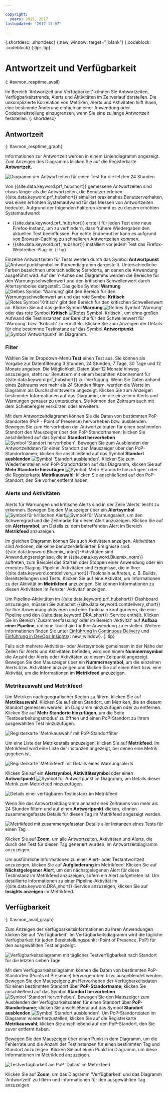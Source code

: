 ```yaml
---

copyright:
  years: 2015, 2017
lastupdated: "2017-11-07"

---
```


{:shortdesc: .shortdesc}
{:new_window: target="_blank"}
{:codeblock: .codeblock}
{:tip: .tip}

# Antwortzeit und Verfügbarkeit
{: #avmon_resptime_avail}

Im Bereich 'Antwortzeit und Verfügbarkeit' können Sie Antwortzeiten, Verfügbarkeitstrends, Alerts und Aktivitäten im Zeitverlauf darstellen. Die unkomplizierte Korrelation von Metriken, Alerts und Aktivitäten hilft Ihnen, eine bestimmte Änderung einfach an einer Anwendung oder Codebereitstellung einzugrenzen, wenn Sie eine zu lange Antwortzeit feststellen.
{: shortdesc}

## Antwortzeit
{: #avmon_resptime_graph}

Informationen zur Antwortzeit werden in einem Liniendiagramm angezeigt. Zum Anzeigen des Diagramms klicken Sie auf die Registerkarte **Antwortzeit**.

![Diagramm der Antwortzeiten für einen Test für die letzten 24 Stunden](images/avmon_rt_gr.jpg)

Von {{site.data.keyword.prf_hubshort}} gemessene Antwortzeiten sind etwas länger als die Antwortzeiten, die Benutzer erleben. {{site.data.keyword.prf_hubshort}} simuliert praxisnahes Benutzerverhalten, was einen erhöhten Systemaufwand für das Messen von Antwortzeiten bedeutet. Aufgrund der folgenden Faktoren kommt es zu diesem erhöhten Systemaufwand:
  - {{site.data.keyword.prf_hubshort}} erstellt für jeden Test eine neue Firefox-Instanz, um zu verhindern, dass frühere Wiedergaben den aktuellen Test beeinflussen. Für echte Endbenutzer kann es aufgrund von Browser-Caching zu schnelleren Antwortzeiten kommen.
  - {{site.data.keyword.prf_hubshort}} installiert vor jedem Test das Firefox-Webtreiber-Plug-in.
{: tip}

Einzelne Antwortzeiten für Tests werden durch das Symbol **Antwortpunkt** ![Antwortpunktsymbol](images/crcl_icn_white.jpg) im Kurvendiagramm dargestellt. Unterschiedliche Farben bezeichnen unterschiedliche Standorte, an denen die Anwendung ausgeführt wird. Auf der Y-Achse des Diagramms werden die Bereiche für den Warnungsschwellenwert und den kritischen Schwellenwert durch Altertsymbolee dargestellt. Das gelbe Symbol **Warnung** ![Gelbes Symbol 'Warnung'](images/alrt_icn_white_smll.jpg) gibt den Bereich für den Warnungsschwellenwert an und das rote Symbol **Kritisch** ![Rotes Symbol 'Kritisch'](images/wrng_icn_white_smll.jpg) gibt den Bereich für den kritischen Schwellenwert an. Klicken Sie auf das gelbe Symbol **Warnung** ![Gelbes Symbol 'Warnung'](images/alrt_icn_white_smll.jpg) oder das rote Symbol **Kritisch** ![Rotes Symbol 'Kritisch'](images/wrng_icn_white_smll.jpg), um ohne großen Aufwand die Testinstanzen der Bereiche für den Schwellenwert für 'Warnung' bzw. 'Kritisch' zu ermitteln. Klicken Sie zum Anzeigen der Details für eine bestimmte Testinstanz auf das Symbol **Antwortpunkt** ![Symbol 'Antwortpunkt'](images/crcl_icn_white.jpg) im Diagramm.

### Filter

Wählen Sie im Dropdown-Menü **Test** einen Test aus. Sie können als Vorgabe zur Datenfilterung 3 Stunden, 24 Stunden, 7 Tage, 30 Tage und 12 Monate angeben. Die Möglichkeit, Daten über 12 Monate hinweg anzuzeigen, steht nur Benutzern mit einem bezahlten Abonnement für {{site.data.keyword.prf_hubshort}} zur Verfügung. Wenn Sie Daten anhand eines Zeitraums von mehr als 24 Stunden filtern, werden die Werte im Diagramm als Durchschnittswerte angezeigt. Klicken Sie zum Anzeigen bestimmter Informationen auf das Diagramm, um die einzelnen Alerts und Warnungen genauer zu untersuchen. Sie können den Zeitraum auch mit dem Schieberegler verkürzen oder erweitern.

Mit dem Antwortzeitdiagramm können Sie die Daten von bestimmten PoP-Standorten (PoP - Point of Presence) hervorheben bzw. ausblenden. Bewegen Sie zum Hervorheben der Antwortzeitdaten für einen bestimmten Standort den Mauszeiger über den PoP-Standortnamen; klicken Sie anschließend auf das Symbol **Standort hervorheben** ![Symbol 'Standort hervorheben'](images/avmon_location_highlight.jpg). Bewegen Sie zum Ausblenden der Antwortzeitdaten für einen Standort den Mauszeiger über den PoP-Standortnamen; klicken Sie anschließend auf das Symbol **Standort ausblenden** ![Symbol 'Standort ausblenden'](images/avmon_location_remove.jpg). Klicken Sie zum Wiederherstellen von PoP-Standortdaten auf das Diagramm, klicken Sie auf **Mehr Standorte hinzufügen** ![Symbol 'Mehr Standorte hinzufügen'](images/icn_plus_20x20.jpg) oder die Registerkarte **Metrikauswahl**; klicken Sie anschließend auf den PoP-Standort, den Sie vorher entfernt haben.

### Alerts und Aktivitäten

Alerts für Warnungen und kritische Alerts sind in der Zeile 'Alerts' leicht zu erkennen. Bewegen Sie den Mauszeiger über ein **Alertsymbol** ![Symbol für kritischen Alert](images/avmon_crit_alert.png)![Symbol für Warnungsalert](images/avmon_warn_alert.png), um den Schweregrad und die Zeitmarke für diesen Alert anzuzeigen. Klicken Sie auf ein **Alertsymbol**, um Details zu dem betreffenden Alert im Bereich **Metrikfeed** anzuzeigen.

Im gleichen Diagramm können Sie auch Aktivitäten anzeigen. _Aktivitäten_ sind Aktionen, die keine benutzerdefinierten Ereignisse sind. {{site.data.keyword.Bluemix_notm}}-Aktivitäten sind Anwendungsereignisse, die in {{site.data.keyword.Bluemix_notm}} auftreten, zum Beispiel das Starten oder Stoppen einer Anwendung oder ein erneutes Staging. Pipeline-Aktivitäten sind Ereignisse, die in Ihrer {{site.data.keyword.contdelivery_short}}-Toolchain auftreten, z. B. Builds, Bereitstellungen und Tests. Klicken Sie auf eine Aktivität, um Informationen zu der Aktivität im **Metrikfeed** anzuzeigen. Sie können Informationen zu diesen Aktivitäten im Fenster 'Aktivität' anzeigen.

Um Pipeline-Aktivitäten im {{site.data.keyword.prf_hubshort}}-Dashboard anzuzeigen, müssen Sie zunächst {{site.data.keyword.contdelivery_short}} für Ihre Anwendung aktivieren und eine Toolchain konfigurieren, die eine Pipeline und den {{site.data.keyword.DRA_short}}-Service enthält. Klicken Sie im Bereich 'Zusammenfassung' oder im Bereich 'Aktivität' auf **Aufbau einer Pipeline**, um eine Toolchain für Ihre Anwendung zu erstellen. Weitere Informationen finden Sie unter [Einführung in Continuous Delivery](../ContinuousDelivery/index.html "(Wird in neuer Registerkarte oder neuem Fenster geöffnet)") und [Einführung in DevOps Insights](../DevOpsInsights/index.html#gettingstarted "(Wird in neuer Registerkarte oder neuem Fenster geöffnet)"){: new_window}.
{: tip}

Falls sich mehrere Aktivitäts- oder Alertsymbole gemeinsam in der Nähe der Zeilen für Alerts und Aktivitäten befinden, wird von einem **Nummernsymbol** die Anzahl der Alerts oder Aktivitäten zu diesem Zeitpunkt angezeigt. Bewegen Sie den Mauszeiger über ein **Nummernsymbol**, um die einzelnen Alerts bzw. Aktivitäten anzuzeigen und klicken Sie auf einen Alert bzw. eine Aktivität, um die Informationen im **Metrikfeed** anzuzeigen.

### Metrikauswahl und Metrikfeed

Um Metriken nach geografischer Region zu filtern, klicken Sie auf **Metrikauswahl**. Klicken Sie auf einen Standort, um Metriken, die an diesem Standort gemessen werden, im Diagramm hinzuzufügen oder zu entfernen. Klicken Sie auf **Mehr Standorte hinzufügen**, um die Seite 'Testbearbeitungsmodus' zu öffnen und einen PoP-Standort zu Ihrem ausgewählten Test hinzuzufügen.

![Registerkarte 'Metrikauswahl' mit PoP-Standortfilter](images/avmon_metric_sel.jpg)

Um eine Liste der Metrikdetails anzuzeigen, klicken Sie auf **Metrikfeed**. Im Metrikfeed wird eine Liste der Instanzen angezeigt, bei denen eine Metrik gegeben ist.

![Registerkarte 'Metrikfeed' mit Details eines Warnungsalerts](images/avmon_warn_met_feed.png)

Klicken Sie auf ein **Alertsymbol**, **Aktivitätssymbol** oder einen **Antwortpunkt** ![Symbol für Antwortpunkt](images/crcl_icn_white.jpg) im Diagramm, um Details dieser Metrik zum Metrikfeed hinzuzufügen.

![Details einer verfügbaren Testinstanz im Metrikfeed](images/avmon_avail_metfeed.png)

Wenn Sie das Antwortzeitdiagramm anhand eines Zeitraums von mehr als 24 Stunden filtern und auf einen **Antwortpunkt** klicken, können zusammengefasste Details für diesen Tag im Metrikfeed angezeigt werden.

![Metrikfeed mit zusammengefassten Details aller Instanzen eines Tests für einen Tag](images/avmon_avail_day_met_feed.png)

Klicken Sie auf **Zoom**, um alle Antwortzeiten, Aktivitäten und Alerts, die durch den Test für diesen Tag generiert wurden, im Antwortzeitdiagramm anzuzeigen.

Um ausführliche Informationen zu einer Alert- oder Testantwortzeit anzuzeigen, klicken Sie auf **Aufgliederung** im Metrikfeed. Klicken Sie auf **Nächstgelegener Alert**, um den nächstgelegenen Alert für diese Testinstanz im Metrikfeed anzuzeigen, sofern ein Alert aufgetreten ist. Um detaillierte Informationen zu einer Pipeline-Aktivität im {{site.data.keyword.DRA_short}}-Service anzuzeigen, klicken Sie auf **Insights anzeigen** im Metrikfeed.

## Verfügbarkeit
{: #avmon_avail_graph}

Zum Anzeigen der Verfügbarkeitsinformationen zu Ihren Anwendungen klicken Sie auf 'Verfügbarkeit'. Im Verfügbarkeitsdiagramm wird die tägliche Verfügbarkeit für jeden Bereitstellungspunkt (Point of Presence, PoP) für den ausgewählten Test angezeigt.

![Verfügbarkeitsdiagramm mit täglicher Testverfügbarkeit nach Standort für die letzten sieben Tage](images/avmon_avail_graph.png)

Mit dem Verfügbarkeitsdiagramm können die Daten von bestimmten PoP-Standorten (Points of Presence) hervorgehoben bzw. ausgeblendet werden. Bewegen Sie den Mauszeiger zum Hervorheben der Verfügbarkeitsdaten für einen bestimmten Standort über **PoP-Standortname**; klicken Sie anschließend auf das Symbol **Standort hervorheben** ![Symbol 'Standort hervorheben'](images/avmon_location_highlight.jpg). Bewegen Sie den Mauszeiger zum Ausblenden der Verfügbarkeitsdaten für einen Standort über **PoP-Standortname**; klicken Sie anschließend auf das Symbol **Standort ausblenden** ![Symbol 'Standort ausblenden'](images/avmon_location_remove.jpg). Um PoP-Standortdaten im Diagramm wiederherzustellen, klicken Sie auf die Registerkarte **Metrikauswahl**; klicken Sie anschließend auf den PoP-Standort, den Sie zuvor entfernt haben.

Bewegen Sie den Mauszeiger über einen Punkt in dem Diagramm, um die Fehlerrate und die Anzahl der Testinstanzen für einen bestimmten Tag und Standort anzuzeigen. Klicken Sie auf einen Punkt im Diagramm, um diese Informationen im Metrikfeed anzuzeigen.

![Testverfügbarkeit am PoP 'Dallas' im Metrikfeed](images/avmon_avail_metric.png)

Klicken Sie auf **Zoom**, um das Diagramm 'Verfügbarkeit' und das Diagramm 'Antwortzeit' zu filtern und Informationen für den ausgewählten Tag anzuzeigen.
